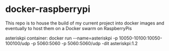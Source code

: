 # docker-raspberrypi

This repo is to house the build of my current project into docker images and eventually to host them on a Docker swarm on RaspberryPis

asteriskpi container:
docker run --name=asteriskpi -p 10050-10100:10050-100100/udp -p 5060:5060 -p 5060:5060/udp -dit asteriskpi:1.2
